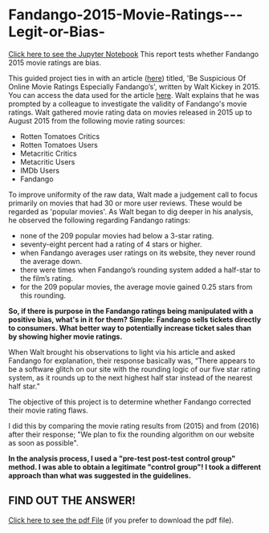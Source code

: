 # Fandango-2015-Movie-Ratings---Legit-or-Bias-
[Click here to see the Jupyter Notebook](Fandango+Movie+Ratings+II.ipynb)
This report tests whether Fandango 2015 movie ratings are bias.

This guided project ties in with an article ([here](https://fivethirtyeight.com/features/fandango-movies-ratings/ 'here')) titled, 'Be Suspicious Of Online Movie Ratings Especially Fandango’s', written by Walt Kickey in 2015. You can access the data used for the article [here](https://github.com/fivethirtyeight/data/tree/master/fandango 'here'). Walt explains that he was prompted by a colleague to investigate the validity of Fandango's movie ratings. Walt gathered movie rating data on movies released in 2015 up to August 2015 from the following movie rating sources:

- Rotten Tomatoes Critics
- Rotten Tomatoes Users
- Metacritic Critics
- Metacritic Users
- IMDb Users
- Fandango

To improve uniformity of the raw data, Walt made a judgement call to focus primarily on movies that had 30 or more user reviews. These would be regarded as 'popular movies'. As Walt began to dig deeper in his analysis, he observed the following regarding Fandango ratings:

- none of the 209 popular movies had below a 3-star rating.
- seventy-eight percent had a rating of 4 stars or higher.
- when Fandango averages user ratings on its website, they never round the average down.
- there were times when Fandango’s rounding system added a half-star to the film’s rating.
- for the 209 popular movies, the average movie gained 0.25 stars from this rounding.

**So, if there is purpose in the Fandango ratings being manipulated with a positive bias, what's in it for them? Simple: Fandango sells tickets directly to consumers. What better way to potentially increase ticket sales than by showing higher movie ratings.**

When Walt brought his observations to light via his article and asked Fandango for explanation, their response basically was, “There appears to be a software glitch on our site with the rounding logic of our five star rating system, as it rounds up to the next highest half star instead of the nearest half star.”

The objective of this project is to determine whether Fandango corrected their movie rating flaws.

I did this by comparing the movie rating results from (2015) and from (2016) after their response; "We plan to fix the rounding algorithm on our website as soon as possible".

**In the analysis process, I used a "pre-test post-test control group" method. I was able to obtain a legitimate "control group"! I took a different approach than what was suggested in the guidelines.**

## FIND OUT THE ANSWER!

[Click here to see the pdf File](Fandango+Movie+Ratings+II.pdf) (if you prefer to download the pdf file).
